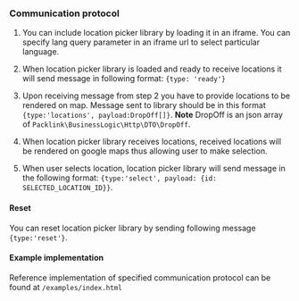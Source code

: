 ### Communication protocol

1. You can include location picker library by loading it in an iframe. 
You can specify lang query parameter in an iframe url to select particular language.

2. When location picker library is loaded and ready to receive locations it will send message in
following format: `{type: 'ready'}`

3. Upon receiving message from step 2 you have to provide locations to be rendered on map.
Message sent to library should be in this format `{type:'locations', payload:DropOff[]}`. 
**Note** DropOff is an json array of `Packlink\BusinessLogic\Http\DTO\DropOff`.

4. When location picker library receives locations, received locations will be rendered on google maps
thus allowing user to make selection.

5. When user selects location, location picker library will send message in the following format:
`{type:'select', payload: {id: SELECTED_LOCATION_ID}}`.

#### Reset
You can reset location picker library by sending following message `{type:'reset'}`.

#### Example implementation
Reference implementation of specified communication protocol can be found at `/examples/index.html`